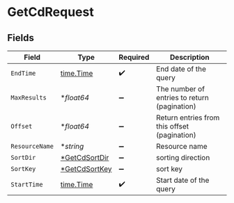 # GetCdRequest


## Fields

| Field                                                    | Type                                                     | Required                                                 | Description                                              |
| -------------------------------------------------------- | -------------------------------------------------------- | -------------------------------------------------------- | -------------------------------------------------------- |
| `EndTime`                                                | [time.Time](https://pkg.go.dev/time#Time)                | :heavy_check_mark:                                       | End date of the query                                    |
| `MaxResults`                                             | **float64*                                               | :heavy_minus_sign:                                       | The number of entries to return (pagination)             |
| `Offset`                                                 | **float64*                                               | :heavy_minus_sign:                                       | Return entries from this offset (pagination)             |
| `ResourceName`                                           | **string*                                                | :heavy_minus_sign:                                       | Resource name                                            |
| `SortDir`                                                | [*GetCdSortDir](../../models/operations/getcdsortdir.md) | :heavy_minus_sign:                                       | sorting direction                                        |
| `SortKey`                                                | [*GetCdSortKey](../../models/operations/getcdsortkey.md) | :heavy_minus_sign:                                       | sort key                                                 |
| `StartTime`                                              | [time.Time](https://pkg.go.dev/time#Time)                | :heavy_check_mark:                                       | Start date of the query                                  |